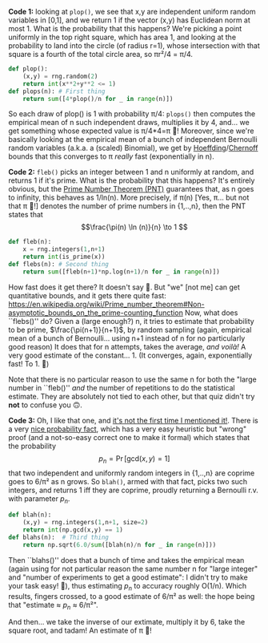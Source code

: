 __Code 1:__ looking at ``plop()``, we see that x,y are independent uniform random variables in [0,1], and we return 1 if the vector (x,y) has Euclidean norm at most 1. What is the probability that this happens? We're picking a point uniformly in the top right square, which has area 1, and looking at the probability to land into the circle (of radius r=1), whose intersection with that square is a fourth of the total circle area, so πr²/4 = π/4.


```python
def plop():
    (x,y) = rng.random(2) 
    return int(x**2+y**2 <= 1)
def plops(n): # First thing
    return sum([4*plop()/n for _ in range(n)])
```

So each draw of plop() is 1 with probability π/4: ``plops()`` then computes the empirical mean of n such independent draws, multiplies it by 4, and... we get something whose expected value is π/4*4=π 🥧! Moreover, since we're basically looking at the empirical mean of a bunch of independent Bernoulli random variables (a.k.a. a (scaled) Binomial), we get by [Hoeffding](https://en.wikipedia.org/wiki/Hoeffding%27s_inequality)/[Chernoff](https://en.wikipedia.org/wiki/Chernoff_bound#Sums_of_independent_Bernoulli_random_variables) bounds that this converges to π *really* fast (exponentially in n). 

__Code 2:__ ``fleb()`` picks an integer between 1 and n uniformly at random, and returns 1 if it's prime. What is the probability that this happens? It's entirely obvious, but the [Prime Number Theorem (PNT)](https://en.wikipedia.org/wiki/Prime_number_theorem) guarantees that, as n goes to infinity, this behaves as 1/ln(n). More precisely, if π(n) [Yes, π... but not that π 🥧!] denotes the number of prime numbers in {1,..,n}, then the PNT states that 
$$\frac{\pi(n) \ln (n)}{n} \to 1
$$

```python
def fleb(n):
    x = rng.integers(1,n+1)
    return int(is_prime(x))
def flebs(n): # Second thing
    return sum([fleb(n+1)*np.log(n+1)/n for _ in range(n)])
```

How fast does it get there? It doesn't say 🤷. But "we" [not me] can get quantitative bounds, and it gets there quite fast: https://en.wikipedia.org/wiki/Prime_number_theorem#Non-asymptotic_bounds_on_the_prime-counting_function
Now, what does ``flebs()'' do? Given a (large enough?) n, it tries to estimate that probability to be prime, $\frac{\pi(n+1)}{n+1}$, by random sampling (again, empirical mean of a bunch of Bernoulli... using n+1 instead of n for no particularly good reason) It does that for n attempts, takes the average, _and voilà!_ A very good estimate of the constant... 1. (It converges, again, exponentially fast! To 1. 🧐)

Note that there is no particular reason to use the same n for both the "large number in ``fleb()'' *and* the number of repetitions to do the statistical estimate. They are absolutely not tied to each other, but that quiz didn't try **not** to confuse you 🙃.

__Code 3:__ Oh, I like that one, and [it's not the first time I mentioned it!](https://twitter.com/ccanonne_/status/1331534438770020353). There is a very [nice probability fact](https://en.wikipedia.org/wiki/Coprime_integers#Probability_of_coprimality), which has a very easy heuristic but "wrong" proof (and a not-so-easy correct one to make it formal) which states that the probability
$$
p_n = \Pr[ \textrm{gcd}(x,y) = 1 ]
$$
that two independent and uniformly random integers in {1,..,n} are coprime goes to 6/π² as n grows. So ``blah()``, armed with that fact, picks two such integers, and returns 1 iff they are coprime, proudly returning a Bernoulli r.v. with parameter $p_n$.

```python
def blah(n):
    (x,y) = rng.integers(1,n+1, size=2)
    return int(np.gcd(x,y) == 1)
def blahs(n):  # Third thing
    return np.sqrt(6.0/sum([blah(n)/n for _ in range(n)]))
```
Then ``blahs()'' does that a bunch of time and takes the empirical mean (again using for not particular reason the same number n for "large integer" and "number of experiments to get a good estimate": I didn't try to make your task easy! 👀), thus estimating $p_n$ to accuracy roughly O(1/n). Which results, fingers crossed, to a good estimate of 6/π² as well: the hope being that "estimate ≈ $p_n$ ≈ 6/π²".

And then... we take the inverse of our extimate, multiply it by 6, take the square root, and tadam! An estimate of π 🥧!
